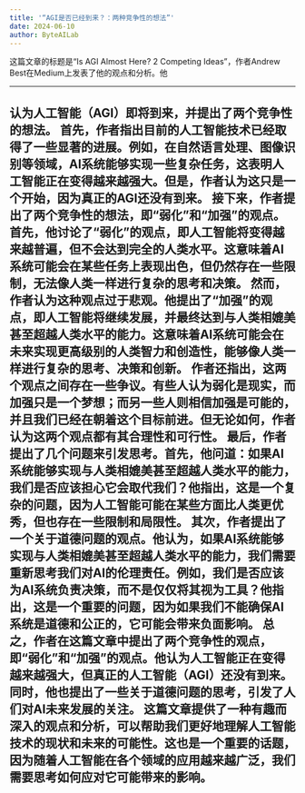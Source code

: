 ```yaml
---
title: '“AGI是否已经到来？：两种竞争性的想法”'
date: 2024-06-10
author: ByteAILab
---
```


这篇文章的标题是“Is AGI Almost Here? 2 Competing Ideas”，作者Andrew Best在Medium上发表了他的观点和分析。他

---
认为人工智能（AGI）即将到来，并提出了两个竞争性的想法。
首先，作者指出目前的人工智能技术已经取得了一些显著的进展。例如，在自然语言处理、图像识别等领域，AI系统能够实现一些复杂任务，这表明人工智能正在变得越来越强大。但是，作者认为这只是一个开始，因为真正的AGI还没有到来。
接下来，作者提出了两个竞争性的想法，即“弱化”和“加强”的观点。首先，他讨论了“弱化”的观点，即人工智能将变得越来越普遍，但不会达到完全的人类水平。这意味着AI系统可能会在某些任务上表现出色，但仍然存在一些限制，无法像人类一样进行复杂的思考和决策。
然而，作者认为这种观点过于悲观。他提出了“加强”的观点，即人工智能将继续发展，并最终达到与人类相媲美甚至超越人类水平的能力。这意味着AI系统可能会在未来实现更高级别的人类智力和创造性，能够像人类一样进行复杂的思考、决策和创新。
作者还指出，这两个观点之间存在一些争议。有些人认为弱化是现实，而加强只是一个梦想；而另一些人则相信加强是可能的，并且我们已经在朝着这个目标前进。但无论如何，作者认为这两个观点都有其合理性和可行性。
最后，作者提出了几个问题来引发思考。首先，他问道：如果AI系统能够实现与人类相媲美甚至超越人类水平的能力，我们是否应该担心它会取代我们？他指出，这是一个复杂的问题，因为人工智能可能在某些方面比人类更优秀，但也存在一些限制和局限性。
其次，作者提出了一个关于道德问题的观点。他认为，如果AI系统能够实现与人类相媲美甚至超越人类水平的能力，我们需要重新思考我们对AI的伦理责任。例如，我们是否应该为AI系统负责决策，而不是仅仅将其视为工具？他指出，这是一个重要的问题，因为如果我们不能确保AI系统是道德和公正的，它可能会带来负面影响。
总之，作者在这篇文章中提出了两个竞争性的观点，即“弱化”和“加强”的观点。他认为人工智能正在变得越来越强大，但真正的人工智能（AGI）还没有到来。同时，他也提出了一些关于道德问题的思考，引发了人们对AI未来发展的关注。
这篇文章提供了一种有趣而深入的观点和分析，可以帮助我们更好地理解人工智能技术的现状和未来的可能性。这也是一个重要的话题，因为随着人工智能在各个领域的应用越来越广泛，我们需要思考如何应对它可能带来的影响。
---

